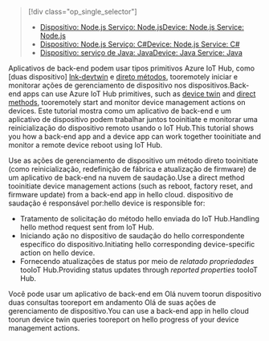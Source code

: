 > [!div class="op_single_selector"]
> * [<span data-ttu-id="7265c-101">Dispositivo: Node.js Serviço: Node.js</span><span class="sxs-lookup"><span data-stu-id="7265c-101">Device: Node.js Service: Node.js</span></span>](../articles/iot-hub/iot-hub-node-node-device-management-get-started.md)
> * [<span data-ttu-id="7265c-102">Dispositivo: Node.js Serviço: C#</span><span class="sxs-lookup"><span data-stu-id="7265c-102">Device: Node.js Service: C#</span></span>](../articles/iot-hub/iot-hub-csharp-node-device-management-get-started.md)
> * [<span data-ttu-id="7265c-103">Dispositivo: serviço de Java: Java</span><span class="sxs-lookup"><span data-stu-id="7265c-103">Device: Java Service: Java</span></span>](../articles/iot-hub/iot-hub-java-java-device-management-getstarted.md)

<span data-ttu-id="7265c-104">Aplicativos de back-end podem usar tipos primitivos Azure IoT Hub, como [duas dispositivo] [ lnk-devtwin] e [direto métodos][lnk-c2dmethod], tooremotely iniciar e monitorar ações de gerenciamento de dispositivo nos dispositivos.</span><span class="sxs-lookup"><span data-stu-id="7265c-104">Back-end apps can use Azure IoT Hub primitives, such as [device twin][lnk-devtwin] and [direct methods][lnk-c2dmethod], tooremotely start and monitor device management actions on devices.</span></span> <span data-ttu-id="7265c-105">Este tutorial mostra como um aplicativo de back-end e um aplicativo de dispositivo podem trabalhar juntos tooinitiate e monitorar uma reinicialização do dispositivo remoto usando o IoT Hub.</span><span class="sxs-lookup"><span data-stu-id="7265c-105">This tutorial shows you how a back-end app and a device app can work together tooinitiate and monitor a remote device reboot using IoT Hub.</span></span>

<span data-ttu-id="7265c-106">Use as ações de gerenciamento de dispositivo um método direto tooinitiate (como reinicialização, redefinição de fábrica e atualização de firmware) de um aplicativo de back-end na nuvem de saudação.</span><span class="sxs-lookup"><span data-stu-id="7265c-106">Use a direct method tooinitiate device management actions (such as reboot, factory reset, and firmware update) from a back-end app in hello cloud.</span></span> <span data-ttu-id="7265c-107">dispositivo de saudação é responsável por:</span><span class="sxs-lookup"><span data-stu-id="7265c-107">hello device is responsible for:</span></span>

* <span data-ttu-id="7265c-108">Tratamento de solicitação do método hello enviada do IoT Hub.</span><span class="sxs-lookup"><span data-stu-id="7265c-108">Handling hello method request sent from IoT Hub.</span></span>
* <span data-ttu-id="7265c-109">Iniciando ação no dispositivo de saudação do hello correspondente específico do dispositivo.</span><span class="sxs-lookup"><span data-stu-id="7265c-109">Initiating hello corresponding device-specific action on hello device.</span></span>
* <span data-ttu-id="7265c-110">Fornecendo atualizações de status por meio de *relatado propriedades* tooIoT Hub.</span><span class="sxs-lookup"><span data-stu-id="7265c-110">Providing status updates through *reported properties* tooIoT Hub.</span></span>

<span data-ttu-id="7265c-111">Você pode usar um aplicativo de back-end em Olá nuvem toorun dispositivo duas consultas tooreport em andamento Olá de suas ações de gerenciamento de dispositivo.</span><span class="sxs-lookup"><span data-stu-id="7265c-111">You can use a back-end app in hello cloud toorun device twin queries tooreport on hello progress of your device management actions.</span></span>

[lnk-devtwin]: ../articles/iot-hub/iot-hub-devguide-device-twins.md
[lnk-c2dmethod]: ../articles/iot-hub/iot-hub-devguide-direct-methods.md
